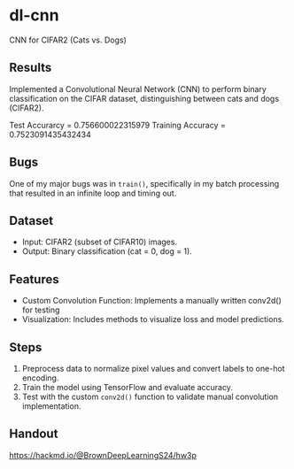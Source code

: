 # dl-cnn

CNN for CIFAR2 (Cats vs. Dogs)

## Results

Implemented a Convolutional Neural Network (CNN) to perform binary classification on the CIFAR dataset,  distinguishing between cats and dogs (CIFAR2). 

Test Accurarcy = 0.756600022315979
Training Accuracy = 0.7523091435432434

## Bugs
One of my major bugs was in `train()`, specifically in my batch processing that resulted in an infinite loop and timing out. 

## Dataset

- Input: CIFAR2 (subset of CIFAR10) images.
- Output: Binary classification (cat = 0, dog = 1).

## Features 
- Custom Convolution Function: Implements a manually written conv2d() for testing
- Visualization: Includes methods to visualize loss and model predictions.

## Steps

1. Preprocess data to normalize pixel values and convert labels to one-hot encoding.
2. Train the model using TensorFlow and evaluate accuracy.
3. Test with the custom `conv2d()` function to validate manual convolution implementation.

## Handout 

https://hackmd.io/@BrownDeepLearningS24/hw3p
